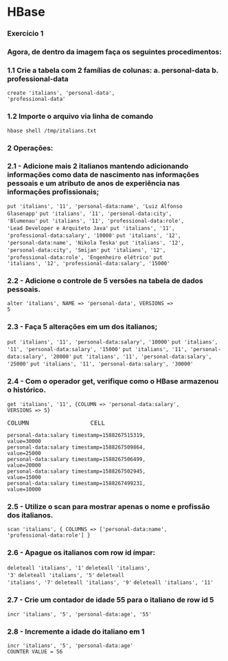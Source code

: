 # HBase
### Exercício 1
### Agora, de dentro da imagem faça os seguintes procedimentos:

### 1.1 Crie a tabela com 2 famílias de colunas: a. personal-data b. professional-data
<code>create 'italians', 'personal-data', 'professional-data'</code>

### 1.2 Importe o arquivo via linha de comando
<code>hbase shell /tmp/italians.txt</code>

### 2 Operações:

### 2.1 - Adicione mais 2 italianos mantendo adicionando informações como data de nascimento nas informações pessoais e um atributo de anos de experiência nas informações profissionais;
<code>put 'italians', '11', 'personal-data:name', 'Luiz Alfonso Glasenapp'</code>
<code>put 'italians', '11', 'personal-data:city', 'Blumenau'</code>
<code>put 'italians', '11', 'professional-data:role', 'Lead Developer e Arquiteto Java'</code>
<code>put 'italians', '11', 'professional-data:salary', '10000'</code>
<code>put 'italians', '12', 'personal-data:name', 'Nikola Teska'</code>
<code>put 'italians', '12', 'personal-data:city', 'Smijan'</code>
<code>put 'italians', '12', 'professional-data:role', 'Engenheiro elétrico'</code>
<code>put 'italians', '12', 'professional-data:salary', '15000'</code>

### 2.2 - Adicione o controle de 5 versões na tabela de dados pessoais.
<code>alter 'italians', NAME => 'personal-data', VERSIONS => 5</code>

### 2.3 - Faça 5 alterações em um dos italianos;
<code>put 'italians', '11', 'personal-data:salary', '10000'</code>
<code>put 'italians', '11', 'personal-data:salary', '15000'</code>
<code>put 'italians', '11', 'personal-data:salary', '20000'</code>
<code>put 'italians', '11', 'personal-data:salary', '25000'</code>
<code>put 'italians', '11', 'personal-data:salary', '30000'</code>

### 2.4 - Com o operador get, verifique como o HBase armazenou o histórico.
<code>get 'italians', '11', {COLUMN => 'personal-data:salary', VERSIONS => 5}</code>

<pre>COLUMN                 CELL</pre>
<code>personal-data:salary timestamp=1588267515319, value=30000</code>                      
<code>personal-data:salary timestamp=1588267509864, value=25000</code>                      
<code>personal-data:salary timestamp=1588267506499, value=20000</code>                      
<code>personal-data:salary timestamp=1588267502945, value=15000</code>                      
<code>personal-data:salary timestamp=1588267499231, value=10000</code>

### 2.5 - Utilize o scan para mostrar apenas o nome e profissão dos italianos.
<code>scan 'italians', { COLUMNS => ['personal-data:name', 'professional-data:role'] }</code>

### 2.6 - Apague os italianos com row id ímpar:
<code>deleteall 'italians', '1'</code>
<code>deleteall 'italians', '3'</code>
<code>deleteall 'italians', '5'</code>
<code>deleteall 'italians', '7'</code>
<code>deleteall 'italians', '9'</code>
<code>deleteall 'italians', '11'</code>

### 2.7 - Crie um contador de idade 55 para o italiano de row id 5
<code>incr 'italians', '5', 'personal-data:age', '55'</code>

### 2.8 - Incremente a idade do italiano em 1
<code>incr 'italians', '5', 'personal-data:age'</code><br>
<code>COUNTER VALUE = 56</code>